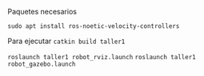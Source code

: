 Paquetes necesarios

`sudo apt install ros-noetic-velocity-controllers`

Para ejecutar
`catkin build taller1`

`roslaunch taller1 robot_rviz.launch`
`roslaunch taller1 robot_gazebo.launch`
